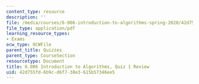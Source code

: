 ```yaml
---
content_type: resource
description: ''
file: /media/courses/6-006-introduction-to-algorithms-spring-2020/42d755fd6b9cd6f738e3615b57346ee5_MIT6_006S20_review1.pdf
file_type: application/pdf
learning_resource_types:
- Exams
ocw_type: OCWFile
parent_title: Quizzes
parent_type: CourseSection
resourcetype: Document
title: 6.006 Introduction to Algorithms, Quiz 1 Review
uid: 42d755fd-6b9c-d6f7-38e3-615b57346ee5
---
```

